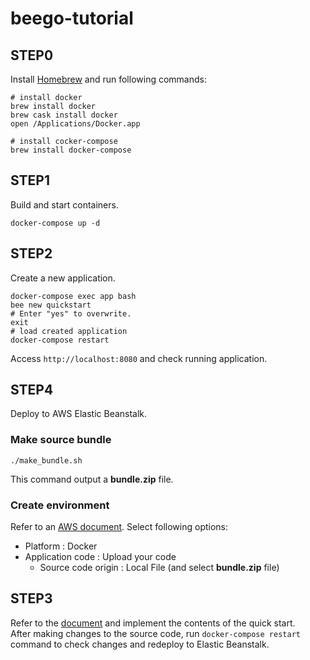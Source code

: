 # beego-tutorial

## STEP0

Install [Homebrew](https://brew.sh/index_ja) and run following commands:

```
# install docker
brew install docker
brew cask install docker
open /Applications/Docker.app

# install cocker-compose
brew install docker-compose
```

## STEP1

Build and start containers.

```
docker-compose up -d
```

## STEP2

Create a new application.

```
docker-compose exec app bash
bee new quickstart
# Enter "yes" to overwrite.
exit
# load created application
docker-compose restart
```

Access `http://localhost:8080` and check running application.

## STEP4

Deploy to AWS Elastic Beanstalk.

### Make source bundle

```
./make_bundle.sh
```

This command output a **bundle.zip** file.

### Create environment

Refer to an [AWS document](https://docs.aws.amazon.com/elasticbeanstalk/latest/dg/applications.html).
Select following options:

- Platform : Docker
- Application code : Upload your code
  - Source code origin : Local File (and select **bundle.zip** file)


## STEP3

Refer to the [document](https://beego.me/docs/quickstart/#quickstart) and implement the contents of the quick start.  
After making changes to the source code, run `docker-compose restart` command to check changes and redeploy to Elastic Beanstalk.

